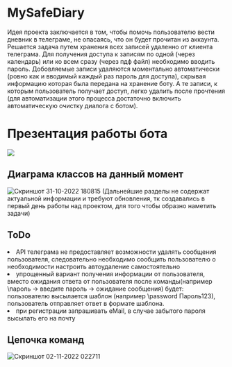 # MySafeDiary
Идея проекта заключается в том, чтобы помочь пользователю вести дневник в телеграме, не опасаясь, что он будет прочитан из аккаунта.
Решается задача путем хранения всех записей удаленно от клиента телеграма. Для получения доступа к записям по одной (через календарь) или ко всем сразу (через пдф файл) необходимо вводить пароль. Добовляемые записи удаляются моментально автоматически (ровно как и вводимый каждый раз пароль для доступа), скрывая информацию которая была передана на хранение боту. А те записи, к которым пользователь получает доступ, легко удалить после прочтения (для автоматизации этого процесса достаточно включить автоматическую очистку диалога с ботом).
# Презентация работы бота
![](https://github.com/XehFy/MySafeDiary.TelegramBot/blob/master/MySafeDiary_presentation.gif)

## Диаграма классов на данный момент
![Скриншот 31-10-2022 180815](https://user-images.githubusercontent.com/94968044/199041206-fefe4f4f-c7ba-4f0d-a695-cf710957ab77.jpg)
(Дальнейшие разделы не содержат актуальной информации и требуют обновления, тк создавались в первый день работы над проектом, для того чтобы образно наметить задачи)
## ToDo

  <li>API телеграма не предоставляет возможности удалять сообщения пользователя, следовательно необходимо сообщить пользователю о необходимости настроить автоудаление самостоятельно
  <li>упрощенный вариант получения информации от пользователя, вместо ожидания ответа от пользователя после команды(например \пароль -> введите пароль -> ожидание сообщения) будет: пользователю высылается шаблон (например \password Пароль123), пользователь отправляет ответ в формате шаблона. 
  <li>при регистрации запрашивать eMail, в случае забытого пароля высылать его на почту

## Цепочка команд
![Скриншот 02-11-2022 022711](https://user-images.githubusercontent.com/94968044/199360964-3015d6e2-4b7c-4bd7-8f09-7c3cdef7ecb6.jpg)
